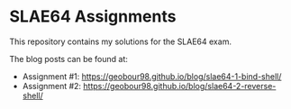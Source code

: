 # SLAE64 Assignments

This repository contains my solutions for the SLAE64 exam.

The blog posts can be found at:
- Assignment #1: https://geobour98.github.io/blog/slae64-1-bind-shell/
- Assignment #2: https://geobour98.github.io/blog/slae64-2-reverse-shell/
